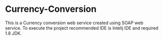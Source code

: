 # Currency-Conversion
This is a Currency conversion web service created using SOAP web service.
To execute the project recommended IDE is Intelij IDE and required 1.8 JDK.
